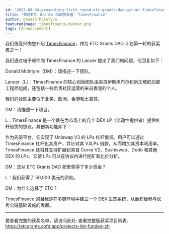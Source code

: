 ```yaml
---
id: "2023-08-04-presenting-first-round-etc-grants-dao-winner-timesfinance-cn"
title: "首轮ETC Grants DAO获奖者- TimesFinance"
author: Donald McIntyre
featuredImage: timesfinance-banner.png
tags: [Announcement]
---
```

我们很高兴向您介绍 [TimesFinance](https://etcgrants.softr.app/funded-project-details-en?recordId=rec5OBQ30NPbq30b8)，作为 ETC Grants DAO 计划第一轮的获奖者之一！

我们通过电子邮件向 TimesFinance 的 Lancer 提出了我们的问题，他回复如下：

Donald McIntyre（DM）：请描述一下团队。

Lancer（L）：TimesFinance 的核心创始团队由来自伊斯坦布尔和新加坡的加密工程师组成，还包括一些负责社区运营的来自香港的个人。

我们的社区主要位于北美、欧洲、香港和土耳其。

DM：请描述一下项目。

L：TimesFinance 是一个旨在为市场上的几个 DEX LP（流动性提供者）提供杠杆借贷的协议。其创新功能如下：

作为先驱平台，它实现了 Uniswap V3 的 LPs 杠杆借贷。用户可以通过 TimesFinance 杠杆化其资产，并针对其 V3LPs 借款，从而增加其资本利用率。TimesFinance 还将其支持扩展到来自 Curve V2、Sushiswap、Dodo 和其他 DEX 的 LPs。它使 LPs 可以在协议内进行挖矿和比价分析。

DM：您从 ETC Grants DAO 那里获得了多少资金？

L：我们获得了 50,000 美元的资助。

DM：为什么选择了 ETC？

TimesFinance 的目标是在多链环境中建立一个 DEX 生态系统，从而积极参与优秀公链基础设施的发展。

---

要查看完整的获奖名单，请访问此处: 查看完整版获奖项目列表: https://etcgrants.softr.app/projects-list-funded-zh
